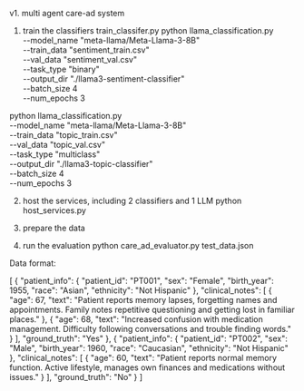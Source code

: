v1. multi agent care-ad system


1) train the classifiers
train_classifer.py
python llama_classification.py \
    --model_name "meta-llama/Meta-Llama-3-8B" \
    --train_data "sentiment_train.csv" \
    --val_data "sentiment_val.csv" \
    --task_type "binary" \
    --output_dir "./llama3-sentiment-classifier" \
    --batch_size 4 \
    --num_epochs 3

python llama_classification.py \
    --model_name "meta-llama/Meta-Llama-3-8B" \
    --train_data "topic_train.csv" \
    --val_data "topic_val.csv" \
    --task_type "multiclass" \
    --output_dir "./llama3-topic-classifier" \
    --batch_size 4 \
    --num_epochs 3

2) host the services, including 2 classifiers and 1 LLM
python host_services.py
4) prepare the data
   
5) run the evaluation
python care_ad_evaluator.py test_data.json


Data format:

[
  {
    "patient_info": {
      "patient_id": "PT001",
      "sex": "Female",
      "birth_year": 1955,
      "race": "Asian",
      "ethnicity": "Not Hispanic"
    },
    "clinical_notes": [
      {
        "age": 67,
        "text": "Patient reports memory lapses, forgetting names and appointments. Family notes repetitive questioning and getting lost in familiar places."
      },
      {
        "age": 68,
        "text": "Increased confusion with medication management. Difficulty following conversations and trouble finding words."
      }
    ],
    "ground_truth": "Yes"
  },
  {
    "patient_info": {
      "patient_id": "PT002",
      "sex": "Male",
      "birth_year": 1960,
      "race": "Caucasian",
      "ethnicity": "Not Hispanic"
    },
    "clinical_notes": [
      {
        "age": 60,
        "text": "Patient reports normal memory function. Active lifestyle, manages own finances and medications without issues."
      }
    ],
    "ground_truth": "No"
  }
]
